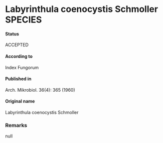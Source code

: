 Labyrinthula coenocystis Schmoller SPECIES
=======

#### Status
ACCEPTED

#### According to
Index Fungorum

#### Published in
Arch. Mikrobiol. 36(4): 365 (1960)

#### Original name
Labyrinthula coenocystis Schmoller

### Remarks
null